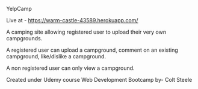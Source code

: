 YelpCamp

Live at - https://warm-castle-43589.herokuapp.com/

A camping site allowing registered user to upload their very own campgrounds.

A registered user can upload a campground, comment on an existing campground, like/dislike a campground.

A non registered user can only view a campground.

Created under Udemy course Web Development Bootcamp by- Colt Steele
